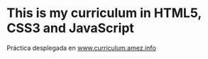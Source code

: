 # This is my curriculum in HTML5, CSS3 and JavaScript
Práctica desplegada en www.curriculum.amez.info
